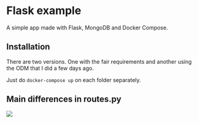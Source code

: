 # Flask example
A simple app made with Flask, MongoDB and Docker Compose.

## Installation
There are two versions. One with the fair requirements and another using the ODM that I did a few days ago.

Just do `docker-compose up` on each folder separately.

## Main differences in routes.py
![](https://user-images.githubusercontent.com/37489786/142993517-87ebe2dd-5b33-4d52-9fd9-e0858657ea43.png)